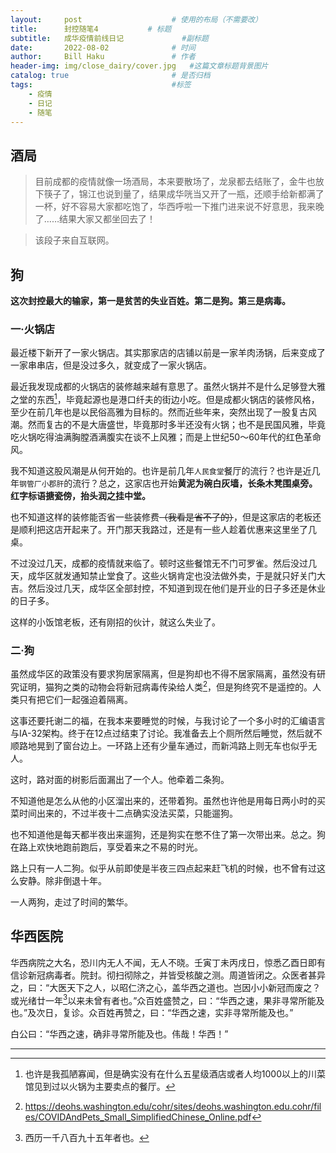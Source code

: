 ```yaml
---
layout:     post   				    # 使用的布局（不需要改）
title:      封控随笔4			# 标题
subtitle:   成华疫情前线日记             #副标题
date:       2022-08-02 				# 时间
author:     Bill Haku 				# 作者
header-img: img/close_dairy/cover.jpg 	#这篇文章标题背景图片
catalog: true 						# 是否归档
tags:								#标签
    - 疫情
    - 日记
    - 随笔
---
```


## 酒局

> 目前成都的疫情就像一场酒局，本来要散场了，龙泉都去结账了，金牛也放下筷子了，锦江也说到量了，结果成华咣当又开了一瓶，还顺手给新都满了一杯，好不容易大家都吃饱了，华西呼啦一下推门进来说不好意思，我来晚了……结果大家又都坐回去了！

> 该段子来自互联网。

## 狗

**这次封控最大的输家，第一是贫苦的失业百姓。第二是狗。第三是病毒。**

### 一·火锅店

最近楼下新开了一家火锅店。其实那家店的店铺以前是一家羊肉汤锅，后来变成了一家串串店，但是没过多久，就变成了一家火锅店。

最近我发现成都的火锅店的装修越来越有意思了。虽然火锅并不是什么足够登大雅之堂的东西[^1]，毕竟起源也是港口纤夫的街边小吃。但是成都火锅店的装修风格，至少在前几年也是以民俗高雅为目标的。然而近些年来，突然出现了一股复古风潮。然而复古的不是大唐盛世，毕竟那时多半还没有火锅；也不是民国风雅，毕竟吃火锅吃得油满胸膛酒满腹实在谈不上风雅；而是上世纪50～60年代的红色革命风。

我不知道这股风潮是从何开始的。也许是前几年`人民食堂`餐厅的流行？也许是近几年`钢管厂小郡肝`的流行？总之，这家店也开始**黄泥为碗白灰墙，长条木凳围桌旁。红字标语搪瓷傍，抬头润之挂中堂。**

也不知道这样的装修能否省一些装修费~~（我看是省不了的）~~，但是这家店的老板还是顺利把这店开起来了。开门那天我路过，还是有一些人趁着优惠来这里坐了几桌。

不过没过几天，成都的疫情就来临了。顿时这些餐馆无不门可罗雀。然后没过几天，成华区就发通知禁止堂食了。这些火锅肯定也没法做外卖，于是就只好关门大吉。然后没过几天，成华区全部封控，不知道到现在他们是开业的日子多还是休业的日子多。

这样的小饭馆老板，还有刚招的伙计，就这么失业了。

### 二·狗

虽然成华区的政策没有要求狗居家隔离，但是狗却也不得不居家隔离，虽然没有研究证明，猫狗之类的动物会将新冠病毒传染给人类[^2]，但是狗终究不是遥控的。人类只有把它们一起强迫着隔离。

这事还要托谢二的福，在我本来要睡觉的时候，与我讨论了一个多小时的汇编语言与IA-32架构。终于在12点过结束了讨论。我准备去上个厕所然后睡觉，然后就不顺路地晃到了窗台边上。一环路上还有少量车通过，而新鸿路上则无车也似乎无人。

这时，路对面的树影后面漏出了一个人。他牵着二条狗。

不知道他是怎么从他的小区溜出来的，还带着狗。虽然也许他是用每日两小时的买菜时间出来的，不过半夜十二点确实没法买菜，只能遛狗。

也不知道他是每天都半夜出来遛狗，还是狗实在憋不住了第一次带出来。总之。狗在路上欢快地跑前跑后，享受着来之不易的时光。

路上只有一人二狗。似乎从前即使是半夜三四点起来赶飞机的时候，也不曾有过这么安静。除非倒退十年。

一人两狗，走过了时间的繁华。

## 华西医院

华西病院之大名，恐川内无人不闻，无人不晓。壬寅丁未丙戌日，惊悉乙酉日即有信诊新冠病毒者。院封。彻扫彻除之，并皆受核酸之测。周道皆闭之。众医者甚异之，曰：“大医天下之人，以昭仁济之心，盖华西之道也。岂因小小新冠而废之？或光绪廿一年[^3]以来未曾有者也。”众百姓盛赞之，曰：“华西之速，果非寻常所能及也。”及次日，复诊。众百姓再赞之，曰：“华西之速，实非寻常所能及也。”

白公曰：“华西之速，确非寻常所能及也。伟哉！华西！”

---

[^1]: 也许是我孤陋寡闻，但是确实没有在什么五星级酒店或者人均1000以上的川菜馆见到过以火锅为主要卖点的餐厅。

[^2]: https://deohs.washington.edu/cohr/sites/deohs.washington.edu.cohr/files/COVIDAndPets_Small_SimplifiedChinese_Online.pdf

[^3]: 西历一千八百九十五年者也。
